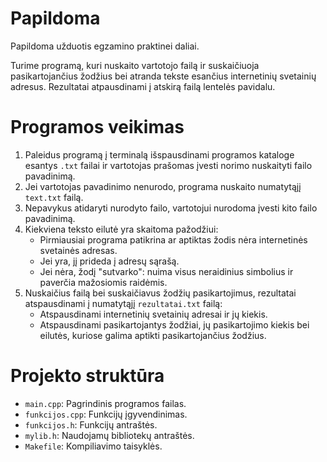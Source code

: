 # Papildoma
Papildoma užduotis egzamino praktinei daliai.

Turime programą, kuri nuskaito vartotojo failą ir suskaičiuoja pasikartojančius žodžius bei atranda tekste esančius internetinių svetainių adresus. 
Rezultatai atpausdinami į atskirą failą lentelės pavidalu.

# Programos veikimas

1. Paleidus programą į terminalą išspausdinami programos kataloge esantys `.txt` failai ir vartotojas prašomas įvesti norimo nuskaityti failo pavadinimą.
2. Jei vartotojas pavadinimo nenurodo, programa nuskaito numatytąjį `text.txt` failą.
3. Nepavykus atidaryti nurodyto failo, vartotojui nurodoma įvesti kito failo pavadinimą.
4. Kiekviena teksto eilutė yra skaitoma pažodžiui:
    - Pirmiausiai programa patikrina ar aptiktas žodis nėra internetinės svetainės adresas.
    - Jei yra, jį prideda į adresų sąrašą.
    - Jei nėra, žodį "sutvarko": nuima visus neraidinius simbolius ir paverčia mažosiomis raidėmis.
5. Nuskaičius failą bei suskaičiavus žodžių pasikartojimus, rezultatai atspausdinami į numatytąjį `rezultatai.txt` failą:
    - Atspausdinami internetinių svetainių adresai ir jų kiekis.
    - Atspausdinami pasikartojantys žodžiai, jų pasikartojimo kiekis bei eilutės, kuriose galima aptikti pasikartojančius žodžius.

# Projekto struktūra

- `main.cpp`: Pagrindinis programos failas.
- `funkcijos.cpp`: Funkcijų įgyvendinimas.
- `funkcijos.h`: Funkcijų antraštės.
- `mylib.h`: Naudojamų bibliotekų antraštės.
- `Makefile`: Kompiliavimo taisyklės.



